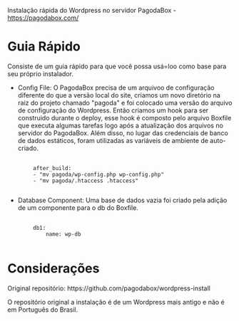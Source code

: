 Instalação rápida do Wordpress no servidor PagodaBox - https://pagodabox.com/

Guia Rápido
==================

Consiste de um guia rápido para que você possa usá=loo como base para seu próprio instalador. 

* Config File: O PagodaBox precisa de um arquivoo de configuração diferente do que a versão local do site, criamos um novo diretório na raiz do projeto chamado "pagoda" e foi colocado uma versão do arquivo de configuração do Wordpress. Então criamos um hook para ser construido durante o deploy, esse hook é composto pelo arquivo Boxfile que executa algumas tarefas logo após a atualização dos arquivos no servidor do PagodaBox. Além disso, no lugar das credenciais de banco de dados estáticos, foram utilizadas as variáveis ​​de ambiente de auto-criado.

<pre>
    <code>
        after_build:
        - "mv pagoda/wp-config.php wp-config.php"
        - "mv pagoda/.htaccess .htaccess"
    </code>
</pre>  


* Database Component:  Uma base de dados vazia foi criado pela adição de um componente para o db do Boxfile.

<pre>
    <code>
        db1:
            name: wp-db
    </code>
</pre>


Considerações
==================
<p>Original repositório: https://github.com/pagodabox/wordpress-install</p>
<p>O repositório original a instalação é de um Wordpress mais antigo e não é em Português do Brasil.</p>
